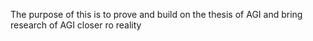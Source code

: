 The purpose of this is to prove and build on the thesis of AGI and bring research of AGI closer ro reality
